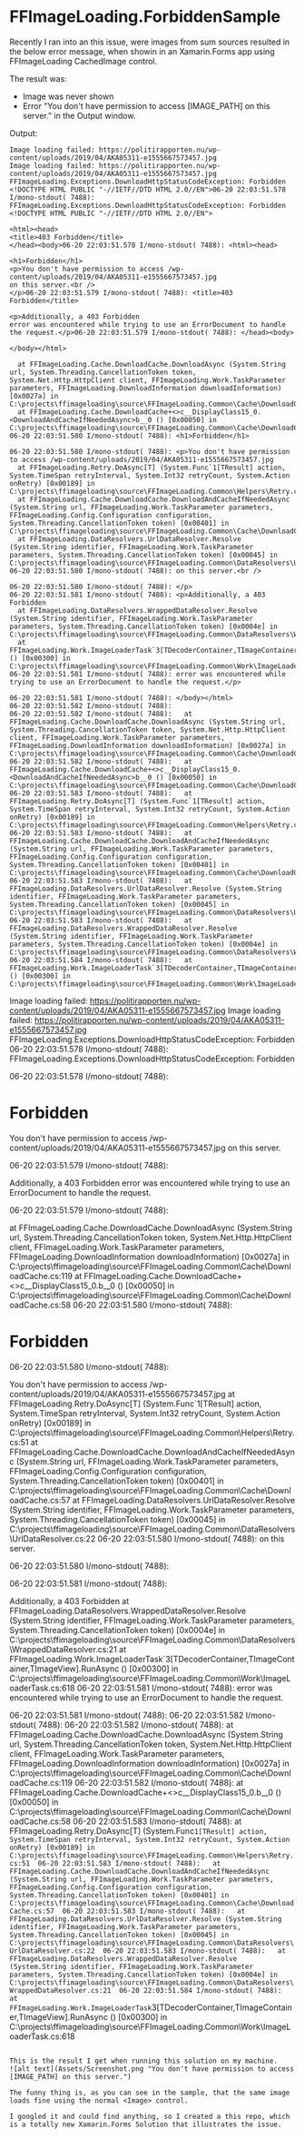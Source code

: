 # FFImageLoading.ForbiddenSample
Recently I ran into an this issue, were images from sum sources resulted in the below error message, when showin in an Xamarin.Forms app using FFImageLoading CachedImage control.

The result was: 
- Image was never shown 
- Error "You don't have permission to access [IMAGE_PATH] on this server." in the Output window.

Output:
```
Image loading failed: https://politirapporten.nu/wp-content/uploads/2019/04/AKA05311-e1555667573457.jpg
Image loading failed: https://politirapporten.nu/wp-content/uploads/2019/04/AKA05311-e1555667573457.jpg
FFImageLoading.Exceptions.DownloadHttpStatusCodeException: Forbidden <!DOCTYPE HTML PUBLIC "-//IETF//DTD HTML 2.0//EN">06-20 22:03:51.578 I/mono-stdout( 7488): FFImageLoading.Exceptions.DownloadHttpStatusCodeException: Forbidden <!DOCTYPE HTML PUBLIC "-//IETF//DTD HTML 2.0//EN">

<html><head>
<title>403 Forbidden</title>
</head><body>06-20 22:03:51.578 I/mono-stdout( 7488): <html><head>

<h1>Forbidden</h1>
<p>You don't have permission to access /wp-content/uploads/2019/04/AKA05311-e1555667573457.jpg
on this server.<br />
</p>06-20 22:03:51.579 I/mono-stdout( 7488): <title>403 Forbidden</title>

<p>Additionally, a 403 Forbidden
error was encountered while trying to use an ErrorDocument to handle the request.</p>06-20 22:03:51.579 I/mono-stdout( 7488): </head><body>

</body></html>

  at FFImageLoading.Cache.DownloadCache.DownloadAsync (System.String url, System.Threading.CancellationToken token, System.Net.Http.HttpClient client, FFImageLoading.Work.TaskParameter parameters, FFImageLoading.DownloadInformation downloadInformation) [0x0027a] in C:\projects\ffimageloading\source\FFImageLoading.Common\Cache\DownloadCache.cs:119 
  at FFImageLoading.Cache.DownloadCache+<>c__DisplayClass15_0.<DownloadAndCacheIfNeededAsync>b__0 () [0x00050] in C:\projects\ffimageloading\source\FFImageLoading.Common\Cache\DownloadCache.cs:58 06-20 22:03:51.580 I/mono-stdout( 7488): <h1>Forbidden</h1>

06-20 22:03:51.580 I/mono-stdout( 7488): <p>You don't have permission to access /wp-content/uploads/2019/04/AKA05311-e1555667573457.jpg
  at FFImageLoading.Retry.DoAsync[T] (System.Func`1[TResult] action, System.TimeSpan retryInterval, System.Int32 retryCount, System.Action onRetry) [0x00189] in C:\projects\ffimageloading\source\FFImageLoading.Common\Helpers\Retry.cs:51 
  at FFImageLoading.Cache.DownloadCache.DownloadAndCacheIfNeededAsync (System.String url, FFImageLoading.Work.TaskParameter parameters, FFImageLoading.Config.Configuration configuration, System.Threading.CancellationToken token) [0x00401] in C:\projects\ffimageloading\source\FFImageLoading.Common\Cache\DownloadCache.cs:57 
  at FFImageLoading.DataResolvers.UrlDataResolver.Resolve (System.String identifier, FFImageLoading.Work.TaskParameter parameters, System.Threading.CancellationToken token) [0x00045] in C:\projects\ffimageloading\source\FFImageLoading.Common\DataResolvers\UrlDataResolver.cs:22 06-20 22:03:51.580 I/mono-stdout( 7488): on this server.<br />

06-20 22:03:51.580 I/mono-stdout( 7488): </p>
06-20 22:03:51.581 I/mono-stdout( 7488): <p>Additionally, a 403 Forbidden
  at FFImageLoading.DataResolvers.WrappedDataResolver.Resolve (System.String identifier, FFImageLoading.Work.TaskParameter parameters, System.Threading.CancellationToken token) [0x0004e] in C:\projects\ffimageloading\source\FFImageLoading.Common\DataResolvers\WrappedDataResolver.cs:21 
  at FFImageLoading.Work.ImageLoaderTask`3[TDecoderContainer,TImageContainer,TImageView].RunAsync () [0x00300] in C:\projects\ffimageloading\source\FFImageLoading.Common\Work\ImageLoaderTask.cs:618 06-20 22:03:51.581 I/mono-stdout( 7488): error was encountered while trying to use an ErrorDocument to handle the request.</p>

06-20 22:03:51.581 I/mono-stdout( 7488): </body></html>
06-20 22:03:51.582 I/mono-stdout( 7488): 
06-20 22:03:51.582 I/mono-stdout( 7488):   at FFImageLoading.Cache.DownloadCache.DownloadAsync (System.String url, System.Threading.CancellationToken token, System.Net.Http.HttpClient client, FFImageLoading.Work.TaskParameter parameters, FFImageLoading.DownloadInformation downloadInformation) [0x0027a] in C:\projects\ffimageloading\source\FFImageLoading.Common\Cache\DownloadCache.cs:119 
06-20 22:03:51.582 I/mono-stdout( 7488):   at FFImageLoading.Cache.DownloadCache+<>c__DisplayClass15_0.<DownloadAndCacheIfNeededAsync>b__0 () [0x00050] in C:\projects\ffimageloading\source\FFImageLoading.Common\Cache\DownloadCache.cs:58 
06-20 22:03:51.583 I/mono-stdout( 7488):   at FFImageLoading.Retry.DoAsync[T] (System.Func`1[TResult] action, System.TimeSpan retryInterval, System.Int32 retryCount, System.Action onRetry) [0x00189] in C:\projects\ffimageloading\source\FFImageLoading.Common\Helpers\Retry.cs:51 
06-20 22:03:51.583 I/mono-stdout( 7488):   at FFImageLoading.Cache.DownloadCache.DownloadAndCacheIfNeededAsync (System.String url, FFImageLoading.Work.TaskParameter parameters, FFImageLoading.Config.Configuration configuration, System.Threading.CancellationToken token) [0x00401] in C:\projects\ffimageloading\source\FFImageLoading.Common\Cache\DownloadCache.cs:57 
06-20 22:03:51.583 I/mono-stdout( 7488):   at FFImageLoading.DataResolvers.UrlDataResolver.Resolve (System.String identifier, FFImageLoading.Work.TaskParameter parameters, System.Threading.CancellationToken token) [0x00045] in C:\projects\ffimageloading\source\FFImageLoading.Common\DataResolvers\UrlDataResolver.cs:22 
06-20 22:03:51.583 I/mono-stdout( 7488):   at FFImageLoading.DataResolvers.WrappedDataResolver.Resolve (System.String identifier, FFImageLoading.Work.TaskParameter parameters, System.Threading.CancellationToken token) [0x0004e] in C:\projects\ffimageloading\source\FFImageLoading.Common\DataResolvers\WrappedDataResolver.cs:21 
06-20 22:03:51.584 I/mono-stdout( 7488):   at FFImageLoading.Work.ImageLoaderTask`3[TDecoderContainer,TImageContainer,TImageView].RunAsync () [0x00300] in C:\projects\ffimageloading\source\FFImageLoading.Common\Work\ImageLoaderTask.cs:618
``````
Image loading failed: https://politirapporten.nu/wp-content/uploads/2019/04/AKA05311-e1555667573457.jpg
Image loading failed: https://politirapporten.nu/wp-content/uploads/2019/04/AKA05311-e1555667573457.jpg
FFImageLoading.Exceptions.DownloadHttpStatusCodeException: Forbidden <!DOCTYPE HTML PUBLIC "-//IETF//DTD HTML 2.0//EN">06-20 22:03:51.578 I/mono-stdout( 7488): FFImageLoading.Exceptions.DownloadHttpStatusCodeException: Forbidden <!DOCTYPE HTML PUBLIC "-//IETF//DTD HTML 2.0//EN">

<html><head>
<title>403 Forbidden</title>
</head><body>06-20 22:03:51.578 I/mono-stdout( 7488): <html><head>

<h1>Forbidden</h1>
<p>You don't have permission to access /wp-content/uploads/2019/04/AKA05311-e1555667573457.jpg
on this server.<br />
</p>06-20 22:03:51.579 I/mono-stdout( 7488): <title>403 Forbidden</title>

<p>Additionally, a 403 Forbidden
error was encountered while trying to use an ErrorDocument to handle the request.</p>06-20 22:03:51.579 I/mono-stdout( 7488): </head><body>

</body></html>

  at FFImageLoading.Cache.DownloadCache.DownloadAsync (System.String url, System.Threading.CancellationToken token, System.Net.Http.HttpClient client, FFImageLoading.Work.TaskParameter parameters, FFImageLoading.DownloadInformation downloadInformation) [0x0027a] in C:\projects\ffimageloading\source\FFImageLoading.Common\Cache\DownloadCache.cs:119 
  at FFImageLoading.Cache.DownloadCache+<>c__DisplayClass15_0.<DownloadAndCacheIfNeededAsync>b__0 () [0x00050] in C:\projects\ffimageloading\source\FFImageLoading.Common\Cache\DownloadCache.cs:58 06-20 22:03:51.580 I/mono-stdout( 7488): <h1>Forbidden</h1>

06-20 22:03:51.580 I/mono-stdout( 7488): <p>You don't have permission to access /wp-content/uploads/2019/04/AKA05311-e1555667573457.jpg
  at FFImageLoading.Retry.DoAsync[T] (System.Func`1[TResult] action, System.TimeSpan retryInterval, System.Int32 retryCount, System.Action onRetry) [0x00189] in C:\projects\ffimageloading\source\FFImageLoading.Common\Helpers\Retry.cs:51 
  at FFImageLoading.Cache.DownloadCache.DownloadAndCacheIfNeededAsync (System.String url, FFImageLoading.Work.TaskParameter parameters, FFImageLoading.Config.Configuration configuration, System.Threading.CancellationToken token) [0x00401] in C:\projects\ffimageloading\source\FFImageLoading.Common\Cache\DownloadCache.cs:57 
  at FFImageLoading.DataResolvers.UrlDataResolver.Resolve (System.String identifier, FFImageLoading.Work.TaskParameter parameters, System.Threading.CancellationToken token) [0x00045] in C:\projects\ffimageloading\source\FFImageLoading.Common\DataResolvers\UrlDataResolver.cs:22 06-20 22:03:51.580 I/mono-stdout( 7488): on this server.<br />

06-20 22:03:51.580 I/mono-stdout( 7488): </p>
06-20 22:03:51.581 I/mono-stdout( 7488): <p>Additionally, a 403 Forbidden
  at FFImageLoading.DataResolvers.WrappedDataResolver.Resolve (System.String identifier, FFImageLoading.Work.TaskParameter parameters, System.Threading.CancellationToken token) [0x0004e] in C:\projects\ffimageloading\source\FFImageLoading.Common\DataResolvers\WrappedDataResolver.cs:21 
  at FFImageLoading.Work.ImageLoaderTask`3[TDecoderContainer,TImageContainer,TImageView].RunAsync () [0x00300] in C:\projects\ffimageloading\source\FFImageLoading.Common\Work\ImageLoaderTask.cs:618 06-20 22:03:51.581 I/mono-stdout( 7488): error was encountered while trying to use an ErrorDocument to handle the request.</p>

06-20 22:03:51.581 I/mono-stdout( 7488): </body></html>
06-20 22:03:51.582 I/mono-stdout( 7488): 
06-20 22:03:51.582 I/mono-stdout( 7488):   at FFImageLoading.Cache.DownloadCache.DownloadAsync (System.String url, System.Threading.CancellationToken token, System.Net.Http.HttpClient client, FFImageLoading.Work.TaskParameter parameters, FFImageLoading.DownloadInformation downloadInformation) [0x0027a] in C:\projects\ffimageloading\source\FFImageLoading.Common\Cache\DownloadCache.cs:119 
06-20 22:03:51.582 I/mono-stdout( 7488):   at FFImageLoading.Cache.DownloadCache+<>c__DisplayClass15_0.<DownloadAndCacheIfNeededAsync>b__0 () [0x00050] in C:\projects\ffimageloading\source\FFImageLoading.Common\Cache\DownloadCache.cs:58 
06-20 22:03:51.583 I/mono-stdout( 7488):   at FFImageLoading.Retry.DoAsync[T] (System.Func`1[TResult] action, System.TimeSpan retryInterval, System.Int32 retryCount, System.Action onRetry) [0x00189] in C:\projects\ffimageloading\source\FFImageLoading.Common\Helpers\Retry.cs:51 
06-20 22:03:51.583 I/mono-stdout( 7488):   at FFImageLoading.Cache.DownloadCache.DownloadAndCacheIfNeededAsync (System.String url, FFImageLoading.Work.TaskParameter parameters, FFImageLoading.Config.Configuration configuration, System.Threading.CancellationToken token) [0x00401] in C:\projects\ffimageloading\source\FFImageLoading.Common\Cache\DownloadCache.cs:57 
06-20 22:03:51.583 I/mono-stdout( 7488):   at FFImageLoading.DataResolvers.UrlDataResolver.Resolve (System.String identifier, FFImageLoading.Work.TaskParameter parameters, System.Threading.CancellationToken token) [0x00045] in C:\projects\ffimageloading\source\FFImageLoading.Common\DataResolvers\UrlDataResolver.cs:22 
06-20 22:03:51.583 I/mono-stdout( 7488):   at FFImageLoading.DataResolvers.WrappedDataResolver.Resolve (System.String identifier, FFImageLoading.Work.TaskParameter parameters, System.Threading.CancellationToken token) [0x0004e] in C:\projects\ffimageloading\source\FFImageLoading.Common\DataResolvers\WrappedDataResolver.cs:21 
06-20 22:03:51.584 I/mono-stdout( 7488):   at FFImageLoading.Work.ImageLoaderTask`3[TDecoderContainer,TImageContainer,TImageView].RunAsync () [0x00300] in C:\projects\ffimageloading\source\FFImageLoading.Common\Work\ImageLoaderTask.cs:618
```

This is the result I get when running this solution on my machine.
![alt text](Assets/Screenshot.png "You don't have permission to access [IMAGE_PATH] on this server.")

The funny thing is, as you can see in the sample, that the same image loads fine using the normal <Image> control.

I googled it and could find anything, so I created a this repo, which is a totally new Xamarin.Forms Solution that illustrates the issue.


